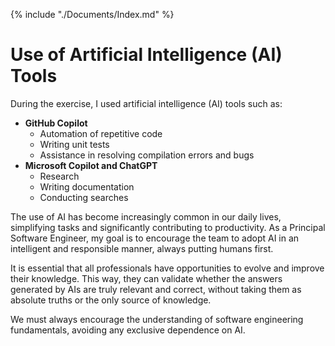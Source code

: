 {% include "./Documents/Index.md" %}

# Use of Artificial Intelligence (AI) Tools

During the exercise, I used artificial intelligence (AI) tools such as:

- **GitHub Copilot**
  - Automation of repetitive code
  - Writing unit tests
  - Assistance in resolving compilation errors and bugs
- **Microsoft Copilot and ChatGPT**
  - Research
  - Writing documentation
  - Conducting searches

The use of AI has become increasingly common in our daily lives, simplifying tasks and significantly contributing to productivity. As a Principal Software Engineer, my goal is to encourage the team to adopt AI in an intelligent and responsible manner, always putting humans first.

It is essential that all professionals have opportunities to evolve and improve their knowledge. This way, they can validate whether the answers generated by AIs are truly relevant and correct, without taking them as absolute truths or the only source of knowledge.

We must always encourage the understanding of software engineering fundamentals, avoiding any exclusive dependence on AI.
